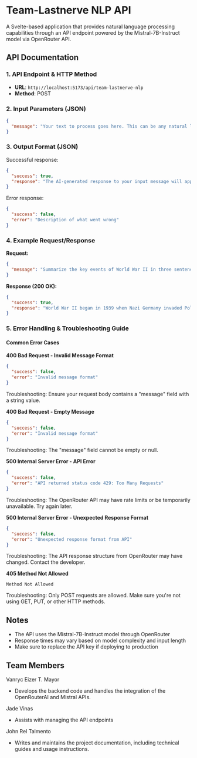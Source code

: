 # Team-Lastnerve NLP API

A Svelte-based application that provides natural language processing capabilities through an API endpoint powered by the Mistral-7B-Instruct model via OpenRouter API.

## API Documentation

### 1. API Endpoint & HTTP Method

- **URL**: `http://localhost:5173/api/team-lastnerve-nlp`
- **Method**: POST

### 2. Input Parameters (JSON)

```json
{
  "message": "Your text to process goes here. This can be any natural language input that you want to process with the AI model."
}
```

### 3. Output Format (JSON)

Successful response:
```json
{
  "success": true,
  "response": "The AI-generated response to your input message will appear here."
}
```

Error response:
```json
{
  "success": false,
  "error": "Description of what went wrong"
}
```

### 4. Example Request/Response

**Request:**
```json
{
  "message": "Summarize the key events of World War II in three sentences."
}
```

**Response (200 OK):**
```json
{
  "success": true,
  "response": "World War II began in 1939 when Nazi Germany invaded Poland, triggering declarations of war from Britain and France. The conflict expanded globally with the United States joining after Japan's attack on Pearl Harbor in 1941, and the formation of the Allied powers against the Axis powers of Germany, Italy, and Japan. The war ended in 1945 with Germany's surrender in May following Hitler's suicide and Japan's surrender in August after the United States dropped atomic bombs on Hiroshima and Nagasaki."
}
```

### 5. Error Handling & Troubleshooting Guide

#### Common Error Cases

**400 Bad Request - Invalid Message Format**
```json
{
  "success": false,
  "error": "Invalid message format"
}
```
Troubleshooting: Ensure your request body contains a "message" field with a string value.

**400 Bad Request - Empty Message**
```json
{
  "success": false,
  "error": "Invalid message format"
}
```
Troubleshooting: The "message" field cannot be empty or null.

**500 Internal Server Error - API Error**
```json
{
  "success": false,
  "error": "API returned status code 429: Too Many Requests"
}
```
Troubleshooting: The OpenRouter API may have rate limits or be temporarily unavailable. Try again later.

**500 Internal Server Error - Unexpected Response Format**
```json
{
  "success": false,
  "error": "Unexpected response format from API"
}
```
Troubleshooting: The API response structure from OpenRouter may have changed. Contact the developer.

**405 Method Not Allowed**
```
Method Not Allowed
```
Troubleshooting: Only POST requests are allowed. Make sure you're not using GET, PUT, or other HTTP methods.
 
## Notes

- The API uses the Mistral-7B-Instruct model through OpenRouter
- Response times may vary based on model complexity and input length
- Make sure to replace the API key if deploying to production

## Team Members

Vanryc Eizer T. Mayor
- Develops the backend code and handles the integration of the OpenRouterAI and Mistral APIs.

Jade Vinas
- Assists with managing the API endpoints

John Rel Talmento
- Writes and maintains the project documentation, including technical guides and usage instructions.